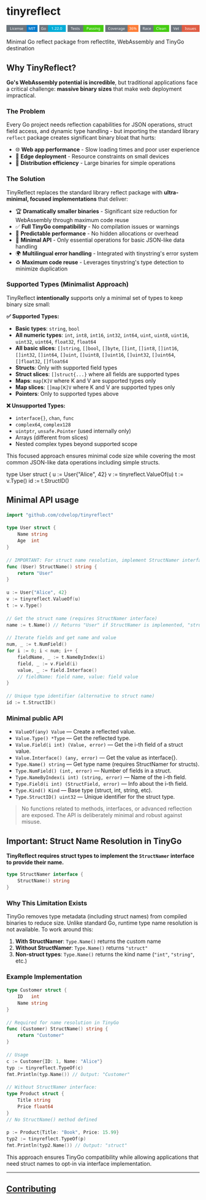 # tinyreflect
<!-- START_SECTION:BADGES_SECTION -->
<a href="docs/img/badges.svg"><img src="docs/img/badges.svg" alt="Project Badges" title="Generated by badges package from github.com/cdvelop/devscripts"></a>
<!-- END_SECTION:BADGES_SECTION -->


Minimal Go reflect package from reflectlite, WebAssembly and TinyGo destination


## Why TinyReflect?

**Go's WebAssembly potential is incredible**, but traditional applications face a critical challenge: **massive binary sizes** that make web deployment impractical.

### The Problem
Every Go project needs reflection capabilities for JSON operations, struct field access, and dynamic type handling - but importing the standard library `reflect` package creates significant binary bloat that hurts:

- 🌐 **Web app performance** - Slow loading times and poor user experience
- 📱 **Edge deployment** - Resource constraints on small devices  
- 🚀 **Distribution efficiency** - Large binaries for simple operations

### The Solution
TinyReflect replaces the standard library reflect package with **ultra-minimal, focused implementations** that deliver:

- 🏆 **Dramatically smaller binaries** - Significant size reduction for WebAssembly through maximum code reuse
- ✅ **Full TinyGo compatibility** - No compilation issues or warnings
- 🎯 **Predictable performance** - No hidden allocations or overhead
- 🔧 **Minimal API** - Only essential operations for basic JSON-like data handling
- 🌍 **Multilingual error handling** - Integrated with tinystring's error system
- ♻️ **Maximum code reuse** - Leverages tinystring's type detection to minimize duplication

### Supported Types (Minimalist Approach)
TinyReflect **intentionally** supports only a minimal set of types to keep binary size small:

**✅ Supported Types:**
- **Basic types**: `string`, `bool`
- **All numeric types**: `int`, `int8`, `int16`, `int32`, `int64`, `uint`, `uint8`, `uint16`, `uint32`, `uint64`, `float32`, `float64`
- **All basic slices**: `[]string`, `[]bool`, `[]byte`, `[]int`, `[]int8`, `[]int16`, `[]int32`, `[]int64`, `[]uint`, `[]uint8`, `[]uint16`, `[]uint32`, `[]uint64`, `[]float32`, `[]float64`
- **Structs**: Only with supported field types
- **Struct slices**: `[]struct{...}` where all fields are supported types
- **Maps**: `map[K]V` where K and V are supported types only
- **Map slices**: `[]map[K]V` where K and V are supported types only
- **Pointers**: Only to supported types above

**❌ Unsupported Types:**
- `interface{}`, `chan`, `func`
- `complex64`, `complex128`
- `uintptr`, `unsafe.Pointer` (used internally only)
- Arrays (different from slices)
- Nested complex types beyond supported scope

This focused approach ensures minimal code size while covering the most common JSON-like data operations including simple structs.

type User struct {
u := User{"Alice", 42}
v := tinyreflect.ValueOf(u)
t := v.Type()
id := t.StructID()
## Minimal API usage

```go
import "github.com/cdvelop/tinyreflect"

type User struct {
    Name string
    Age  int
}

// IMPORTANT: For struct name resolution, implement StructNamer interface
func (User) StructName() string {
    return "User"
}

u := User{"Alice", 42}
v := tinyreflect.ValueOf(u)
t := v.Type()

// Get the struct name (requires StructNamer interface)
name := t.Name() // Returns "User" if StructNamer is implemented, "struct" otherwise

// Iterate fields and get name and value
num, _ := t.NumField()
for i := 0; i < num; i++ {
    fieldName, _ := t.NameByIndex(i)
    field, _ := v.Field(i)
    value, _ := field.Interface()
    // fieldName: field name, value: field value
}

// Unique type identifier (alternative to struct name)
id := t.StructID()
```

### Minimal public API

- `ValueOf(any) Value` — Create a reflected value.
- `Value.Type() *Type` — Get the reflected type.
- `Value.Field(i int) (Value, error)` — Get the i-th field of a struct value.
- `Value.Interface() (any, error)` — Get the value as interface{}.
- `Type.Name() string` — Get type name (requires StructNamer for structs).
- `Type.NumField() (int, error)` — Number of fields in a struct.
- `Type.NameByIndex(i int) (string, error)` — Name of the i-th field.
- `Type.Field(i int) (StructField, error)` — Info about the i-th field.
- `Type.Kind() Kind` — Base type (struct, int, string, etc).
- `Type.StructID() uint32` — Unique identifier for the struct type.

> No functions related to methods, interfaces, or advanced reflection are exposed. The API is deliberately minimal and robust against misuse.


## Important: Struct Name Resolution in TinyGo

**TinyReflect requires struct types to implement the `StructNamer` interface to provide their name.**

```go
type StructNamer interface {
    StructName() string
}
```

### Why This Limitation Exists

TinyGo removes type metadata (including struct names) from compiled binaries to reduce size. Unlike standard Go, runtime type name resolution is not available. To work around this:

1. **With StructNamer**: `Type.Name()` returns the custom name
2. **Without StructNamer**: `Type.Name()` returns `"struct"`
3. **Non-struct types**: `Type.Name()` returns the kind name (`"int"`, `"string"`, etc.)

### Example Implementation

```go
type Customer struct {
    ID   int
    Name string
}

// Required for name resolution in TinyGo
func (Customer) StructName() string {
    return "Customer"
}

// Usage
c := Customer{ID: 1, Name: "Alice"}
typ := tinyreflect.TypeOf(c)
fmt.Println(typ.Name()) // Output: "Customer"

// Without StructNamer interface:
type Product struct {
    Title string
    Price float64
}
// No StructName() method defined

p := Product{Title: "Book", Price: 15.99}
typ2 := tinyreflect.TypeOf(p)
fmt.Println(typ2.Name()) // Output: "struct"
```

This approach ensures TinyGo compatibility while allowing applications that need struct names to opt-in via interface implementation.

---
## [Contributing](https://github.com/cdvelop/cdvelop/blob/main/CONTRIBUTING.md)